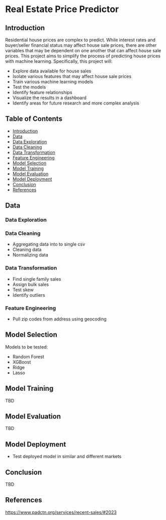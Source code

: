 # Real Estate Price Predictor

## Introduction

Residential house prices are complex to predict. While interest rates and buyer/seller financial status may affect house sale prices, there are other variables that may be dependent on one another that can affect house sale prices. This project aims to simplify the process of predicting house prices with machine learning. Specifically, this project will:

* Explore data available for house sales
* Isolate various features that may affect house sale prices
* Train various machine learning models
* Test the models
* Identify feature relationships
* Visualize the results in a dashboard
* Identify areas for future research and more complex analysis

## Table of Contents

- [Introduction](#introduction)
- [Data](#data)
- [Data Exploration](#data-exploration)
- [Data Cleaning](#data-cleaning)
- [Data Transformation](#data-transformation)
- [Feature Engineering](#feature-engineering)
- [Model Selection](#model-selection)
- [Model Training](#model-training)
- [Model Evaluation](#model-evaluation)
- [Model Deployment](#model-deployment)
- [Conclusion](#conclusion)
- [References](#references)

## Data

### Data Exploration

### Data Cleaning
* Aggregating data into to single csv
* Cleaning data
* Normalizing data

### Data Transformation
* Find single family sales
* Assign bulk sales
* Test skew
* Identify outliers

### Feature Engineering
* Pull zip codes from address using geocoding

## Model Selection
Models to be tested:
- Random Forest
- XGBoost
- Ridge
- Lasso

## Model Training
TBD

## Model Evaluation
TBD

## Model Deployment
* Test deployed model in similar and different markets

## Conclusion
TBD

## References
https://www.padctn.org/services/recent-sales/#2023
